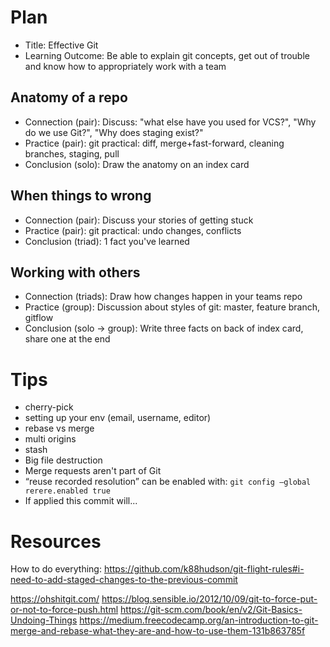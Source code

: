 # Plan

* Title: Effective Git
* Learning Outcome: Be able to explain git concepts, get out of trouble and know how to appropriately work with a team
 
## Anatomy of a repo

* Connection (pair): Discuss: "what else have you used for VCS?", "Why do we use Git?", "Why does staging exist?"
* Practice (pair): git practical: diff, merge+fast-forward, cleaning branches, staging, pull
* Conclusion (solo): Draw the anatomy on an index card

## When things to wrong 

* Connection (pair): Discuss your stories of getting stuck
* Practice (pair): git practical: undo changes, conflicts
* Conclusion (triad): 1 fact you've learned

## Working with others

* Connection (triads): Draw how changes happen in your teams repo
* Practice (group): Discussion about styles of git: master, feature branch, gitflow
* Conclusion (solo -> group): Write three facts on back of index card, share one at the end

# Tips

* cherry-pick
* setting up your env (email, username, editor)
* rebase vs merge
* multi origins
* stash
* Big file destruction
* Merge requests aren't part of Git
* “reuse recorded resolution” can be enabled with: `git config –global rerere.enabled true`
* If applied this commit will...

# Resources

How to do everything: https://github.com/k88hudson/git-flight-rules#i-need-to-add-staged-changes-to-the-previous-commit

https://ohshitgit.com/
https://blog.sensible.io/2012/10/09/git-to-force-put-or-not-to-force-push.html
https://git-scm.com/book/en/v2/Git-Basics-Undoing-Things
https://medium.freecodecamp.org/an-introduction-to-git-merge-and-rebase-what-they-are-and-how-to-use-them-131b863785f